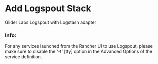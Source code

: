# Add Logspout Stack

Glider Labs Logspout with Logstash adapter

### Info:

For any services launched from the Rancher UI to use Logspout, please make sure to disable the '-t' [tty] option in the Advanced Options of the service definition. 
 